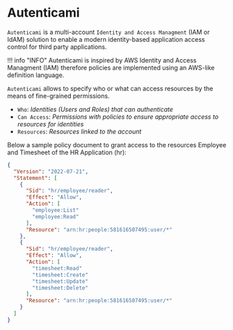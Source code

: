 # Autenticami

`Autenticami` is a multi-account `Identity and Access Managment` (IAM or IdAM) solution to enable a modern identity-based application access control for third party applications.

!!! info "INFO"
    Autenticami is inspired by AWS Identity and Access Managment (IAM) therefore policies are implemented using an AWS-like definition language.

`Autenticami` allows to specify who or what can access resources by the means of fine-grained permissions.

- `Who`: *Identities (Users and Roles) that can authenticate*
- `Can Access`: *Permissions with policies to ensure appropriate access to resources for identities*
- `Resources`: *Resources linked to the account*

Below a sample policy document to grant access to the resources Employee and Timesheet of the HR Application (hr):

```json
{
  "Version": "2022-07-21",
  "Statement": [
    {
      "Sid": "hr/employee/reader",
      "Effect": "Allow",
      "Action": [
        "employee:List"
        "employee:Read"
      ],
      "Resource": "arn:hr:people:581616507495:user/*"
    },
    {
      "Sid": "hr/employee/reader",
      "Effect": "Allow",
      "Action": [
        "timesheet:Read"
        "timesheet:Create"
        "timesheet:Update"
        "timesheet:Delete"
      ],
      "Resource": "arn:hr:people:581616507495:user/*"
    }
  ]
}
```

